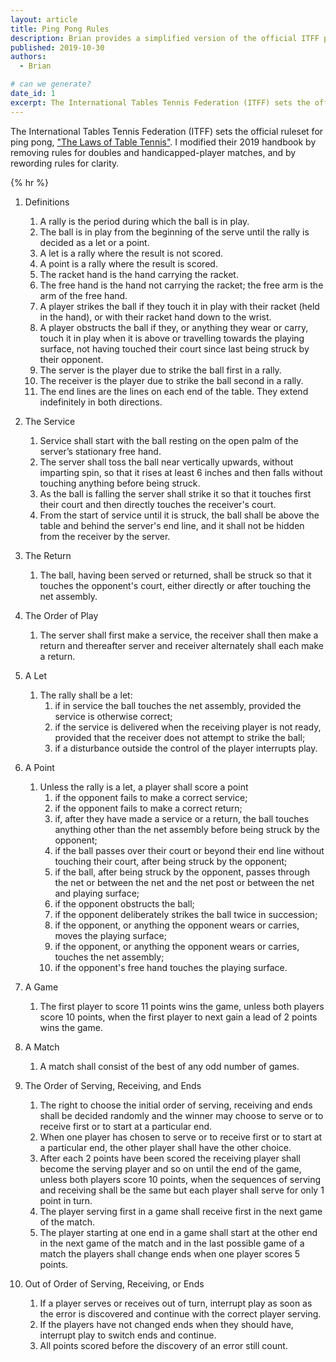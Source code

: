 ```yaml
---
layout: article
title: Ping Pong Rules
description: Brian provides a simplified version of the official ITFF ping pong rules.
published: 2019-10-30
authors:
  - Brian

# can we generate?
date_id: 1
excerpt: The International Tables Tennis Federation (ITFF) sets the official ruleset for ping pong, "The Laws of Table Tennis".
---
```


The International Tables Tennis Federation (ITFF) sets the official ruleset for ping pong, ["The Laws of Table Tennis"](https://www.ittf.com/handbook/). I modified their 2019 handbook by removing rules for doubles and handicapped-player matches, and by rewording rules for clarity.

{% hr %}

1. Definitions
    1. A rally is the period during which the ball is in play.
    1. The ball is in play from the beginning of the serve until the rally is decided as a let or a point.
    1. A let is a rally where the result is not scored.
    1. A point is a rally where the result is scored.
    1. The racket hand is the hand carrying the racket.
    1. The free hand is the hand not carrying the racket; the free arm is the arm of the free hand.
    1. A player strikes the ball if they touch it in play with their racket (held in the hand), or with their racket hand down to the wrist.
    1. A player obstructs the ball if they, or anything they wear or carry, touch it in play when it is above or travelling towards the playing surface, not having touched their court since last being struck by their opponent.
    1. The server is the player due to strike the ball first in a rally.
    1. The receiver is the player due to strike the ball second in a rally.
    1. The end lines are the lines on each end of the table. They extend indefinitely in both directions.

2. The Service
    1. Service shall start with the ball resting on the open palm of the server’s stationary free hand.
    1. The server shall toss the ball near vertically upwards, without imparting spin, so that it rises at least 6 inches and then falls without touching anything before being struck.
    1. As the ball is falling the server shall strike it so that it touches first their court and then directly touches the receiver's court.
    1. From the start of service until it is struck, the ball shall be above the table and behind the server's end line, and it shall not be hidden from the receiver by the server.

3. The Return
    1. The ball, having been served or returned, shall be struck so that it touches the opponent's court, either directly or after touching the net assembly.

4. The Order of Play
    1. The server shall first make a service, the receiver shall then make a return and thereafter server and receiver alternately shall each make a return.

5. A Let
    1. The rally shall be a let:
        1. if in service the ball touches the net assembly, provided the service is otherwise correct;
        1. if the service is delivered when the receiving player is not ready, provided that the receiver does not attempt to strike the ball;
        1. if a disturbance outside the control of the player interrupts play.

6. A Point
    1. Unless the rally is a let, a player shall score a point
        1. if the opponent fails to make a correct service;
        1. if the opponent fails to make a correct return;
        1. if, after they have made a service or a return, the ball touches anything other than the net assembly before being struck by the opponent;
        1. if the ball passes over their court or beyond their end line without touching their court, after being struck by the opponent;
        1. if the ball, after being struck by the opponent, passes through the net or between the net and the net post or between the net and playing surface;
        1. if the opponent obstructs the ball;
        1. if the opponent deliberately strikes the ball twice in succession;
        1. if the opponent, or anything the opponent wears or carries, moves the playing surface;
        1. if the opponent, or anything the opponent wears or carries, touches the net assembly;
        1. if the opponent's free hand touches the playing surface.

7. A Game
    1. The first player to score 11 points wins the game, unless both players score 10 points, when the first player to next gain a lead of 2 points wins the game.
     
8. A Match
    1. A match shall consist of the best of any odd number of games.

9. The Order of Serving, Receiving, and Ends
    1. The right to choose the initial order of serving, receiving and ends shall be decided randomly and the winner may choose to serve or to receive first or to start at a particular end.
    1. When one player has chosen to serve or to receive first or to start at a particular end, the other player shall have the other choice.&nbsp;
    1. After each 2 points have been scored the receiving player shall become the serving player and so on until the end of the game, unless both players score 10 points, when the sequences of serving and receiving shall be the same but each player shall serve for only 1 point in turn.
    1. The player serving first in a game shall receive first in the next game of the match.
    1. The player starting at one end in a game shall start at the other end in the next game of the match and in the last possible game of a match the players shall change ends when one player scores 5 points.

10. Out of Order of Serving, Receiving, or Ends
    1. If a player serves or receives out of turn, interrupt play as soon as the error is discovered and continue with the correct player serving.
    1. If the players have not changed ends when they should have, interrupt play to switch ends and continue.
    1. All points scored before the discovery of an error still count.
